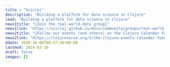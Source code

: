 ```yaml
---
title : "Scicloj"
description: "Building a platform for data science in Clojure"
lead: "Building a platform for data science in Clojure"
news1title: "🌟Join the real-world-data group🌟"
news1link: "https://scicloj.github.io/docs/community/groups/real-world-data/"
news2title: "📅Follow our events (and others) on the Clojure Calendar Feed📅"
news2link: "https://clojureverse.org/t/the-clojure-events-calendar-feed-turns-2/9527"
ddate: 2020-10-06T08:47:36+00:00
lastmod: 2024-03-18
draft: false
images: []
---
```

